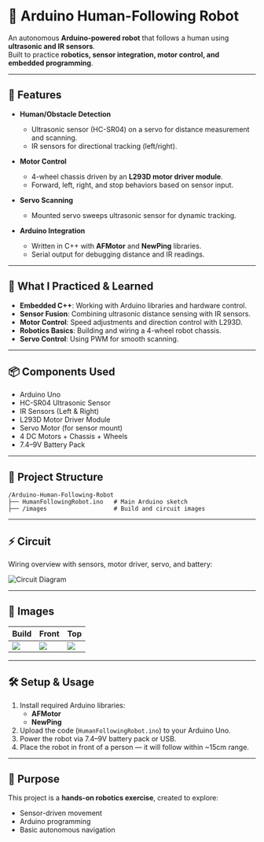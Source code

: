 # 🤖 Arduino Human-Following Robot

An autonomous **Arduino-powered robot** that follows a human using **ultrasonic and IR sensors**.  
Built to practice **robotics, sensor integration, motor control, and embedded programming**.

---

## 🚀 Features
- **Human/Obstacle Detection**
  - Ultrasonic sensor (HC-SR04) on a servo for distance measurement and scanning.
  - IR sensors for directional tracking (left/right).

- **Motor Control**
  - 4-wheel chassis driven by an **L293D motor driver module**.
  - Forward, left, right, and stop behaviors based on sensor input.

- **Servo Scanning**
  - Mounted servo sweeps ultrasonic sensor for dynamic tracking.

- **Arduino Integration**
  - Written in C++ with **AFMotor** and **NewPing** libraries.
  - Serial output for debugging distance and IR readings.

---

## 🧠 What I Practiced & Learned
- **Embedded C++**: Working with Arduino libraries and hardware control.
- **Sensor Fusion**: Combining ultrasonic distance sensing with IR sensors.
- **Motor Control**: Speed adjustments and direction control with L293D.
- **Robotics Basics**: Building and wiring a 4-wheel robot chassis.
- **Servo Control**: Using PWM for smooth scanning.

---

## 📦 Components Used
- Arduino Uno  
- HC-SR04 Ultrasonic Sensor  
- IR Sensors (Left & Right)  
- L293D Motor Driver Module  
- Servo Motor (for sensor mount)  
- 4 DC Motors + Chassis + Wheels  
- 7.4–9V Battery Pack  

---

## 📂 Project Structure
```
/Arduino-Human-Following-Robot
├── HumanFollowingRobot.ino   # Main Arduino sketch
├── /images                   # Build and circuit images
```

---

## ⚡ Circuit
Wiring overview with sensors, motor driver, servo, and battery:

![Circuit Diagram](images/circuit.png)

---

## 📸 Images
| Build | Front | Top |
|-------|-------|-----|
| ![](images/IMG_9132.jpeg) | ![](images/IMG_9133.jpeg) | ![](images/IMG_9134.jpeg) |

---

## 🛠️ Setup & Usage
1. Install required Arduino libraries:
   - **AFMotor**
   - **NewPing**
2. Upload the code (`HumanFollowingRobot.ino`) to your Arduino Uno.
3. Power the robot via 7.4–9V battery pack or USB.
4. Place the robot in front of a person — it will follow within ~15cm range.

---

## 🎯 Purpose
This project is a **hands-on robotics exercise**, created to explore:
- Sensor-driven movement
- Arduino programming
- Basic autonomous navigation
